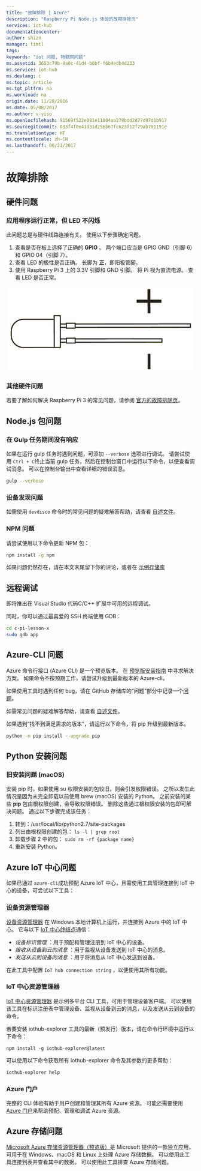 ```yaml
---
title: "故障排除 | Azure"
description: "Raspberry Pi Node.js 体验的故障排除页"
services: iot-hub
documentationcenter: 
author: shizn
manager: timtl
tags: 
keywords: "iot 问题, 物联网问题"
ms.assetid: 3653c79b-8a0c-41d4-b0bf-f6b4edb4d233
ms.service: iot-hub
ms.devlang: c
ms.topic: article
ms.tgt_pltfrm: na
ms.workload: na
origin.date: 11/28/2016
ms.date: 05/08/2017
ms.author: v-yiso
ms.openlocfilehash: 91569f522e081e11004aa279bdd2d77d97d1b917
ms.sourcegitcommit: 033f4f0e41d31d256b67fc623f12f79ab791191e
ms.translationtype: HT
ms.contentlocale: zh-CN
ms.lasthandoff: 06/21/2017
---
```

# <a name="troubleshooting"></a>故障排除
## <a name="hardware-issues"></a>硬件问题
### <a name="the-application-runs-well-but-the-led-is-not-blinking"></a>应用程序运行正常，但 LED 不闪烁
此问题总是与硬件线路连接有关。 使用以下步骤确定问题。

1. 查看是否在板上选择了正确的 **GPIO** 。 两个端口应当是 GPIO GND（引脚 6）和 GPIO 04（引脚 7）。
2. 查看 LED 的极性是否正确。 长脚为 **正**，即阳极管脚。
3. 使用 Raspberry Pi 3 上的 3.3V 引脚和 GND 引脚。 将 Pi 视为直流电源。 查看 LED 是否正常。

![LED 规格](./media/iot-hub-raspberry-pi-lessons/troubleshooting/led_spec.png)

### <a name="other-hardware-issues"></a>其他硬件问题
若要了解如何解决 Raspberry Pi 3 的常见问题，请参阅 [官方的故障排除页](http://elinux.org/R-Pi_Troubleshooting)。

## <a name="nodejs-package-issues"></a>Node.js 包问题
### <a name="no-response-during-gulp-tasks"></a>在 Gulp 任务期间没有响应
如果在运行 gulp 任务时遇到问题，可添加 `--verbose` 选项进行调试。 请尝试使用 `Ctrl + C`终止当前 gulp 任务，然后在控制台窗口中运行以下命令，以便查看调试消息。 可以在控制台输出中查看详细的错误消息。 

```bash
gulp --verbose
```

### <a name="device-discovery-issues"></a>设备发现问题
如需使用 `devdisco` 命令时的常见问题的疑难解答帮助，请查看 [自述文件](https://github.com/Azure/device-discovery-cli/blob/develop/readme.md)。

### <a name="npm-issues"></a>NPM 问题
请尝试使用以下命令更新 NPM 包：

```bash
npm install -g npm
```

如果问题仍然存在，请在本文末尾留下你的评论，或者在 [示例存储库](https://github.com/Azure-Samples/iot-hub-c-raspberrypi-getting-started)

## <a name="remote-debugging"></a>远程调试

即将推出在 Visual Studio 代码C/C++ 扩展中可用的远程调试。

同时，你可以通过最喜爱的 SSH 终端使用 GDB：

```bash
cd c-pi-lesson-x
sudo gdb app
```

## <a name="azure-cli-issues"></a>Azure-CLI 问题
Azure 命令行接口 (Azure CLI) 是一个预览版本。 在 [预览版安装指南](https://github.com/Azure/azure-cli/blob/master/doc/preview_install_guide.md) 中寻求解决方案。 如果命令不按预期工作，请尝试升级到最新版本的 Azure-cli。

如果使用工具时遇到任何 bug，请在 GitHub 存储库的“问题”部分中记录一个[问题](https://github.com/Azure/azure-cli/issues)。

如需常见问题的疑难解答帮助，请查看 [自述文件](https://github.com/Azure/azure-cli/blob/master/README.rst)。

如果遇到“找不到满足需求的版本”，请运行以下命令，将 pip 升级到最新版本。

```bash
python -m pip install --upgrade pip
```

## <a name="python-installation-issues"></a>Python 安装问题
### <a name="legacy-installation-issues-macos"></a>旧安装问题 (macOS)
安装 pip 时，如果使用 su 权限安装的包较旧，则会引发权限错误。 之所以发生此情况是因为未完全卸载以前使用 brew (macOS) 安装的 Python。 之前安装的某些 **pip** 包由根权限创建，会导致权限错误。 删除这些通过根权限安装的包即可解决问题。 通过以下步骤完成该任务：

1. 转到：/usr/local/lib/python2.7/site-packages
2. 列出由根权限创建的包： `ls -l | grep root`
3. 卸载步骤 2 中的包： `sudo rm -rf {package name}`
4. 重新安装 Python。

## <a name="azure-iot-hub-issues"></a>Azure IoT 中心问题
如果已通过 `azure-cli`成功预配 Azure IoT 中心，且需使用工具管理连接到 IoT 中心的设备，可尝试以下工具：

### <a name="device-explorer"></a>设备资源管理器
[设备资源管理器](https://github.com/Azure/azure-iot-sdk-csharp/blob/master/tools/DeviceExplorer) 在 Windows 本地计算机上运行，并连接到 Azure 中的 IoT 中心。 它与以下 [IoT 中心终结点](iot-hub-devguide.md)通信：

* *设备标识管理* ：用于预配和管理注册到 IoT 中心的设备。
* *接收从设备到云的消息* ：用于监视从设备发送到 IoT 中心的消息。
* *发送从云到设备的消息* ：用于将消息从 IoT 中心发送到设备。

在此工具中配置 `IoT hub connection string` ，以便使用其所有功能。

### <a name="iot-hub-explorer"></a>IoT 中心资源管理器
[IoT 中心资源管理器](https://github.com/Azure/iothub-explorer) 是示例多平台 CLI 工具，可用于管理设备客户端。 可以使用该工具在标识注册表中管理设备、监视从设备到云的消息，以及发送从云到设备的命令。

若要安装 iothub-explorer 工具的最新（预发行）版本，请在命令行环境中运行以下命令：

```
npm install -g iothub-explorer@latest
```

可以使用以下命令获取所有 iothub-explorer 命令及其参数的更多帮助：

```bash
iothub-explorer help
```

### <a name="azure-portal"></a>Azure 门户
完整的 CLI 体验有助于用户创建和管理其所有 Azure 资源。 可能还需要使用 [Azure 门户](../azure-portal-overview.md)来帮助预配、管理和调试 Azure 资源。

## <a name="azure-storage-issues"></a>Azure 存储问题
[Microsoft Azure 存储资源管理器（预览版）](http://storageexplorer.com)是 Microsoft 提供的一款独立应用，可用于在 Windows、macOS 和 Linux 上处理 Azure 存储数据。 可以使用此工具连接到表并查看其中的数据。 可以使用此工具排查 Azure 存储问题。
